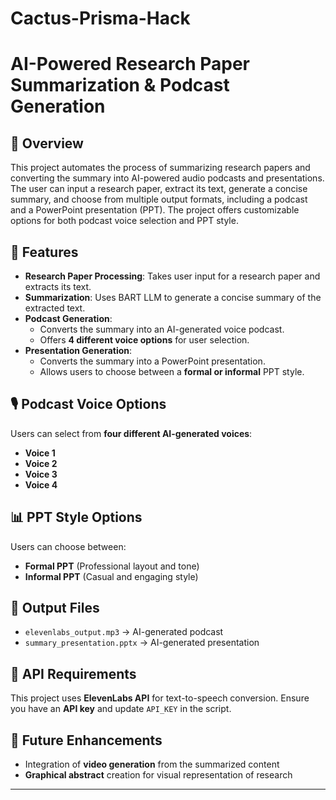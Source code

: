 # Cactus-Prisma-Hack
# AI-Powered Research Paper Summarization & Podcast Generation

## 📌 Overview
This project automates the process of summarizing research papers and converting the summary into AI-powered audio podcasts and presentations. The user can input a research paper, extract its text, generate a concise summary, and choose from multiple output formats, including a podcast and a PowerPoint presentation (PPT). The project offers customizable options for both podcast voice selection and PPT style.

## 🎯 Features
- **Research Paper Processing**: Takes user input for a research paper and extracts its text.
- **Summarization**: Uses BART LLM to generate a concise summary of the extracted text.
- **Podcast Generation**:
  - Converts the summary into an AI-generated voice podcast.
  - Offers **4 different voice options** for user selection.
- **Presentation Generation**:
  - Converts the summary into a PowerPoint presentation.
  - Allows users to choose between a **formal or informal** PPT style.

## 🎙️ Podcast Voice Options
Users can select from **four different AI-generated voices**:
- **Voice 1**
- **Voice 2**
- **Voice 3** 
- **Voice 4**

## 📊 PPT Style Options
Users can choose between:
- **Formal PPT** (Professional layout and tone)
- **Informal PPT** (Casual and engaging style)

## 📂 Output Files
- `elevenlabs_output.mp3` → AI-generated podcast
- `summary_presentation.pptx` → AI-generated presentation

## 🔑 API Requirements
This project uses **ElevenLabs API** for text-to-speech conversion. Ensure you have an **API key** and update `API_KEY` in the script.

## 📌 Future Enhancements
- Integration of **video generation** from the summarized content
- **Graphical abstract** creation for visual representation of research

---

